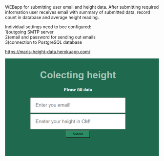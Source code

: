 WEBapp for submitting user email and height data. 
After submitting required information user receives email with summary of submitted data, record count in database and average height reading.

Individual settings need to bee configured:<br>
1)outgoing SMTP server<br>
2)email and password for sending out emails<br> 
3)connection to PostgreSQL database<br>

https://maris-height-data.herokuapp.com/

![Screenshot](pic.png)